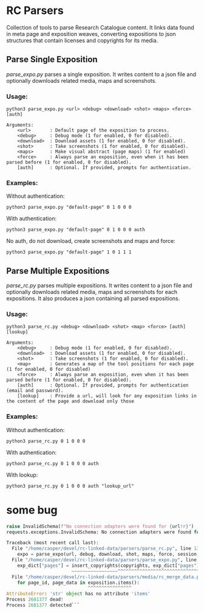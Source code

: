 # RC Parsers

Collection of tools to parse Research Catalogue content. It links data found in meta page and exposition weaves, converting expositions to json structures that contain licenses and copyrights for its media. 

## Parse Single Exposition

*parse_expo.py* parses a single exposition. It writes content to a json file and optionally downloads related media, maps and screenshots.

### Usage:
```
python3 parse_expo.py <url> <debug> <download> <shot> <maps> <force> [auth]
    
Arguments:
    <url>       : Default page of the exposition to process.
    <debug>     : Debug mode (1 for enabled, 0 for disabled).
    <download>  : Download assets (1 for enabled, 0 for disabled).
    <shot>      : Take screenshots (1 for enabled, 0 for disabled).
    <maps>      : Make visual abstract (page maps) (1 for enabled)
    <force>     : Always parse an exposition, even when it has been parsed before (1 for enabled, 0 for disabled).
    [auth]      : Optional. If provided, prompts for authentication.
```
### Examples:
Without authentication:
```
python3 parse_expo.py "default-page" 0 1 0 0 0
```
With authentication:
```
python3 parse_expo.py "default-page" 0 1 0 0 0 auth
```

No auth, do not download, create screenshots and maps and force:
```
python3 parse_expo.py "default-page" 1 0 1 1 1
```


## Parse Multiple Expositions

*parse_rc.py* parses multiple expositions. It writes content to a json file and optionally downloads related media, maps and screenshots for each expositions. It also produces a json containing all parsed expositions.

### Usage:
```
python3 parse_rc.py <debug> <download> <shot> <map> <force> [auth] [lookup]
    
Arguments:
    <debug>     : Debug mode (1 for enabled, 0 for disabled).
    <download>  : Download assets (1 for enabled, 0 for disabled).
    <shot>      : Take screenshots (1 for enabled, 0 for disabled).
    <map>       : Generates a map of the tool positions for each page (1 for enabled, 0 for disabled)
    <force>     : Always parse an exposition, even when it has been parsed before (1 for enabled, 0 for disabled).
    [auth]      : Optional. If provided, prompts for authentication (email and password).
    [lookup]    : Provide a url, will look for any exposition links in the content of the page and download only those
```
### Examples:
Without authentication:
```
python3 parse_rc.py 0 1 0 0 0
```
With authentication:
```
python3 parse_rc.py 0 1 0 0 0 auth
```
With lookup:
```
python3 parse_rc.py 0 1 0 0 0 auth "lookup_url"
```

# some bug

```python 
raise InvalidSchema(f"No connection adapters were found for {url!r}")
requests.exceptions.InvalidSchema: No connection adapters were found for '"https://www.researchcatalogue.net/view/428159/428160/909/85'

Traceback (most recent call last):
  File "/home/casper/devel/rc-linked-data/parsers/parse_rc.py", line 130, in <module>
    expo = parse_expo(url, debug, download, shot, maps, force, session, **meta)
  File "/home/casper/devel/rc-linked-data/parsers/parse_expo.py", line 169, in main
    exp_dict["pages"] = insert_copyrights(copyrights, exp_dict["pages"], session, media_folder, download)
                        ~~~~~~~~~~~~~~~~~^^^^^^^^^^^^^^^^^^^^^^^^^^^^^^^^^^^^^^^^^^^^^^^^^^^^^^^^^^^^^^^^
  File "/home/casper/devel/rc-linked-data/parsers/media/rc_merge_data.py", line 6, in insert_copyrights
    for page_id, page_data in exposition.items():
                              ^^^^^^^^^^^^^^^^
AttributeError: 'str' object has no attribute 'items'
Process 2681377 dead!
Process 2681377 detected```
